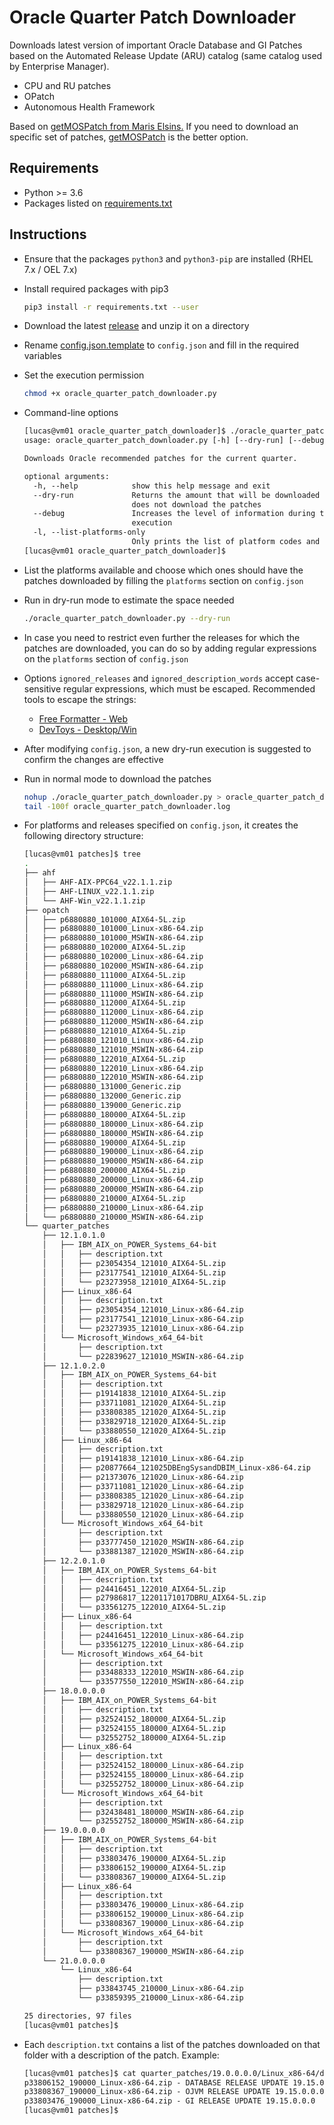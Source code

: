 # Oracle Quarter Patch Downloader

Downloads latest version of important Oracle Database and GI Patches based on the Automated Release Update (ARU)
catalog (same catalog used by Enterprise Manager).

* CPU and RU patches
* OPatch
* Autonomous Health Framework

Based on [getMOSPatch from Maris Elsins.](https://github.com/MarisElsins/getMOSPatch/) If you need to download an
specific set of patches, [getMOSPatch](https://github.com/MarisElsins/getMOSPatch/) is the better option.

## Requirements

* Python >= 3.6
* Packages listed on [requirements.txt](requirements.txt)

## Instructions

* Ensure that the packages `python3` and `python3-pip` are installed (RHEL 7.x / OEL 7.x)
* Install required packages with pip3

  ```bash
  pip3 install -r requirements.txt --user
  ```

* Download the latest [release](../../releases/latest) and unzip it on a
  directory
* Rename [config.json.template](config.json.template) to `config.json` and fill in the required variables
* Set the execution permission

  ```bash
  chmod +x oracle_quarter_patch_downloader.py
  ```

* Command-line options

  ```default
  [lucas@vm01 oracle_quarter_patch_downloader]$ ./oracle_quarter_patch_downloader.py -h
  usage: oracle_quarter_patch_downloader.py [-h] [--dry-run] [--debug] [-l]

  Downloads Oracle recommended patches for the current quarter.

  optional arguments:
    -h, --help            show this help message and exit
    --dry-run             Returns the amount that will be downloaded (in MB) but
                          does not download the patches
    --debug               Increases the level of information during the
                          execution
    -l, --list-platforms-only
                          Only prints the list of platform codes and names
  [lucas@vm01 oracle_quarter_patch_downloader]$
  ```

* List the platforms available and choose which ones should have the patches downloaded by filling the `platforms`
  section on `config.json`

* Run in dry-run mode to estimate the space needed

  ```bash
  ./oracle_quarter_patch_downloader.py --dry-run
  ```

* In case you need to restrict even further the releases for which the patches are downloaded, you can do so by adding
  regular expressions on the `platforms` section of `config.json`

* Options `ignored_releases` and `ignored_description_words` accept case-sensitive regular expressions, which must be
  escaped. Recommended tools to escape the strings:

  * [Free Formatter - Web](https://www.freeformatter.com/json-escape.html)
  * [DevToys - Desktop/Win](https://devtoys.app/)

* After modifying `config.json`, a new dry-run execution is suggested to confirm the changes are effective

* Run in normal mode to download the patches

  ```bash
  nohup ./oracle_quarter_patch_downloader.py > oracle_quarter_patch_downloader.log 2>&1 &
  tail -100f oracle_quarter_patch_downloader.log
  ```

* For platforms and releases specified on `config.json`, it creates the following
  directory structure:

  ```bash
  [lucas@vm01 patches]$ tree
  .
  ├── ahf
  │   ├── AHF-AIX-PPC64_v22.1.1.zip
  │   ├── AHF-LINUX_v22.1.1.zip
  │   └── AHF-Win_v22.1.1.zip
  ├── opatch
  │   ├── p6880880_101000_AIX64-5L.zip
  │   ├── p6880880_101000_Linux-x86-64.zip
  │   ├── p6880880_101000_MSWIN-x86-64.zip
  │   ├── p6880880_102000_AIX64-5L.zip
  │   ├── p6880880_102000_Linux-x86-64.zip
  │   ├── p6880880_102000_MSWIN-x86-64.zip
  │   ├── p6880880_111000_AIX64-5L.zip
  │   ├── p6880880_111000_Linux-x86-64.zip
  │   ├── p6880880_111000_MSWIN-x86-64.zip
  │   ├── p6880880_112000_AIX64-5L.zip
  │   ├── p6880880_112000_Linux-x86-64.zip
  │   ├── p6880880_112000_MSWIN-x86-64.zip
  │   ├── p6880880_121010_AIX64-5L.zip
  │   ├── p6880880_121010_Linux-x86-64.zip
  │   ├── p6880880_121010_MSWIN-x86-64.zip
  │   ├── p6880880_122010_AIX64-5L.zip
  │   ├── p6880880_122010_Linux-x86-64.zip
  │   ├── p6880880_122010_MSWIN-x86-64.zip
  │   ├── p6880880_131000_Generic.zip
  │   ├── p6880880_132000_Generic.zip
  │   ├── p6880880_139000_Generic.zip
  │   ├── p6880880_180000_AIX64-5L.zip
  │   ├── p6880880_180000_Linux-x86-64.zip
  │   ├── p6880880_180000_MSWIN-x86-64.zip
  │   ├── p6880880_190000_AIX64-5L.zip
  │   ├── p6880880_190000_Linux-x86-64.zip
  │   ├── p6880880_190000_MSWIN-x86-64.zip
  │   ├── p6880880_200000_AIX64-5L.zip
  │   ├── p6880880_200000_Linux-x86-64.zip
  │   ├── p6880880_200000_MSWIN-x86-64.zip
  │   ├── p6880880_210000_AIX64-5L.zip
  │   ├── p6880880_210000_Linux-x86-64.zip
  │   └── p6880880_210000_MSWIN-x86-64.zip
  └── quarter_patches
      ├── 12.1.0.1.0
      │   ├── IBM_AIX_on_POWER_Systems_64-bit
      │   │   ├── description.txt
      │   │   ├── p23054354_121010_AIX64-5L.zip
      │   │   ├── p23177541_121010_AIX64-5L.zip
      │   │   └── p23273958_121010_AIX64-5L.zip
      │   ├── Linux_x86-64
      │   │   ├── description.txt
      │   │   ├── p23054354_121010_Linux-x86-64.zip
      │   │   ├── p23177541_121010_Linux-x86-64.zip
      │   │   └── p23273935_121010_Linux-x86-64.zip
      │   └── Microsoft_Windows_x64_64-bit
      │       ├── description.txt
      │       └── p22839627_121010_MSWIN-x86-64.zip
      ├── 12.1.0.2.0
      │   ├── IBM_AIX_on_POWER_Systems_64-bit
      │   │   ├── description.txt
      │   │   ├── p19141838_121010_AIX64-5L.zip
      │   │   ├── p33711081_121020_AIX64-5L.zip
      │   │   ├── p33808385_121020_AIX64-5L.zip
      │   │   ├── p33829718_121020_AIX64-5L.zip
      │   │   └── p33880550_121020_AIX64-5L.zip
      │   ├── Linux_x86-64
      │   │   ├── description.txt
      │   │   ├── p19141838_121010_Linux-x86-64.zip
      │   │   ├── p20877664_121025DBEngSysandDBIM_Linux-x86-64.zip
      │   │   ├── p21373076_121020_Linux-x86-64.zip
      │   │   ├── p33711081_121020_Linux-x86-64.zip
      │   │   ├── p33808385_121020_Linux-x86-64.zip
      │   │   ├── p33829718_121020_Linux-x86-64.zip
      │   │   └── p33880550_121020_Linux-x86-64.zip
      │   └── Microsoft_Windows_x64_64-bit
      │       ├── description.txt
      │       ├── p33777450_121020_MSWIN-x86-64.zip
      │       └── p33881387_121020_MSWIN-x86-64.zip
      ├── 12.2.0.1.0
      │   ├── IBM_AIX_on_POWER_Systems_64-bit
      │   │   ├── description.txt
      │   │   ├── p24416451_122010_AIX64-5L.zip
      │   │   ├── p27986817_12201171017DBRU_AIX64-5L.zip
      │   │   └── p33561275_122010_AIX64-5L.zip
      │   ├── Linux_x86-64
      │   │   ├── description.txt
      │   │   ├── p24416451_122010_Linux-x86-64.zip
      │   │   └── p33561275_122010_Linux-x86-64.zip
      │   └── Microsoft_Windows_x64_64-bit
      │       ├── description.txt
      │       ├── p33488333_122010_MSWIN-x86-64.zip
      │       └── p33577550_122010_MSWIN-x86-64.zip
      ├── 18.0.0.0.0
      │   ├── IBM_AIX_on_POWER_Systems_64-bit
      │   │   ├── description.txt
      │   │   ├── p32524152_180000_AIX64-5L.zip
      │   │   ├── p32524155_180000_AIX64-5L.zip
      │   │   └── p32552752_180000_AIX64-5L.zip
      │   ├── Linux_x86-64
      │   │   ├── description.txt
      │   │   ├── p32524152_180000_Linux-x86-64.zip
      │   │   ├── p32524155_180000_Linux-x86-64.zip
      │   │   └── p32552752_180000_Linux-x86-64.zip
      │   └── Microsoft_Windows_x64_64-bit
      │       ├── description.txt
      │       ├── p32438481_180000_MSWIN-x86-64.zip
      │       └── p32552752_180000_MSWIN-x86-64.zip
      ├── 19.0.0.0.0
      │   ├── IBM_AIX_on_POWER_Systems_64-bit
      │   │   ├── description.txt
      │   │   ├── p33803476_190000_AIX64-5L.zip
      │   │   ├── p33806152_190000_AIX64-5L.zip
      │   │   └── p33808367_190000_AIX64-5L.zip
      │   ├── Linux_x86-64
      │   │   ├── description.txt
      │   │   ├── p33803476_190000_Linux-x86-64.zip
      │   │   ├── p33806152_190000_Linux-x86-64.zip
      │   │   └── p33808367_190000_Linux-x86-64.zip
      │   └── Microsoft_Windows_x64_64-bit
      │       ├── description.txt
      │       └── p33808367_190000_MSWIN-x86-64.zip
      └── 21.0.0.0.0
          └── Linux_x86-64
              ├── description.txt
              ├── p33843745_210000_Linux-x86-64.zip
              └── p33859395_210000_Linux-x86-64.zip

  25 directories, 97 files
  [lucas@vm01 patches]$
  ```

* Each `description.txt` contains a list of the patches downloaded on that folder with a description of the patch.
  Example:

  ```default
  [lucas@vm01 patches]$ cat quarter_patches/19.0.0.0.0/Linux_x86-64/description.txt
  p33806152_190000_Linux-x86-64.zip - DATABASE RELEASE UPDATE 19.15.0.0.0
  p33808367_190000_Linux-x86-64.zip - OJVM RELEASE UPDATE 19.15.0.0.0
  p33803476_190000_Linux-x86-64.zip - GI RELEASE UPDATE 19.15.0.0.0
  [lucas@vm01 patches]$
  ```
